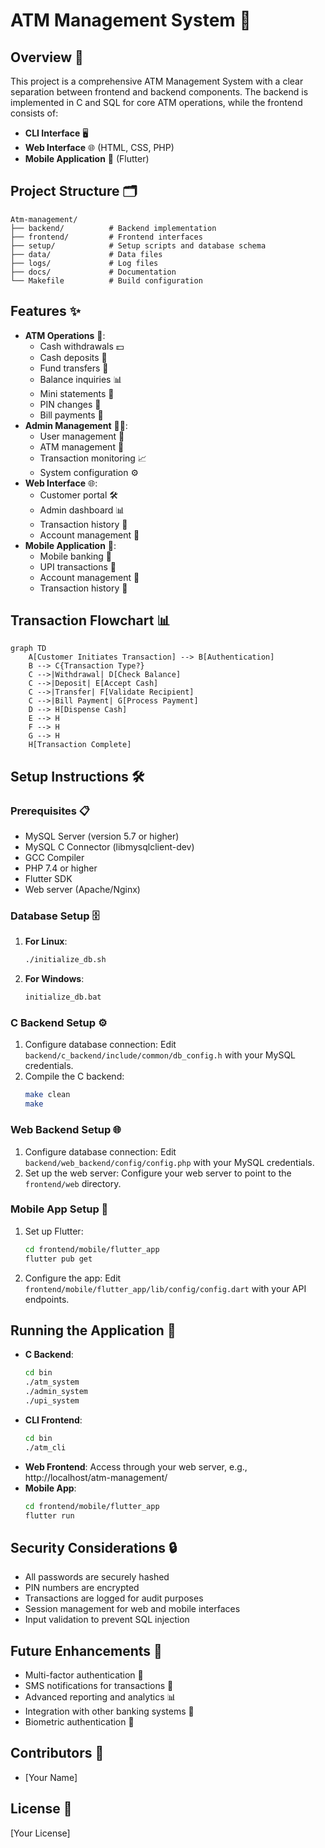 ﻿# ATM Management System 🚀

## Overview 🌟
This project is a comprehensive ATM Management System with a clear separation between frontend and backend components. The backend is implemented in C and SQL for core ATM operations, while the frontend consists of:
- **CLI Interface** 🖥️
- **Web Interface** 🌐 (HTML, CSS, PHP)
- **Mobile Application** 📱 (Flutter)

## Project Structure 🗂️
```
Atm-management/
├── backend/          # Backend implementation
├── frontend/         # Frontend interfaces
├── setup/            # Setup scripts and database schema
├── data/             # Data files
├── logs/             # Log files
├── docs/             # Documentation
└── Makefile          # Build configuration
```

## Features ✨
- **ATM Operations** 🏧:
  - Cash withdrawals 💵
  - Cash deposits 🏦
  - Fund transfers 🔄
  - Balance inquiries 📊
  - Mini statements 📜
  - PIN changes 🔑
  - Bill payments 🧾
- **Admin Management** 👩‍💼:
  - User management 👥
  - ATM management 🏧
  - Transaction monitoring 📈
  - System configuration ⚙️
- **Web Interface** 🌐:
  - Customer portal 🛠️
  - Admin dashboard 📊
  - Transaction history 📜
  - Account management 🏦
- **Mobile Application** 📱:
  - Mobile banking 📲
  - UPI transactions 🔄
  - Account management 🏦
  - Transaction history 📜

## Transaction Flowchart 📊
```mermaid
graph TD
    A[Customer Initiates Transaction] --> B[Authentication]
    B --> C{Transaction Type?}
    C -->|Withdrawal| D[Check Balance]
    C -->|Deposit| E[Accept Cash]
    C -->|Transfer| F[Validate Recipient]
    C -->|Bill Payment| G[Process Payment]
    D --> H[Dispense Cash]
    E --> H
    F --> H
    G --> H
    H[Transaction Complete]
```

## Setup Instructions 🛠️

### Prerequisites 📋
- MySQL Server (version 5.7 or higher)
- MySQL C Connector (libmysqlclient-dev)
- GCC Compiler
- PHP 7.4 or higher
- Flutter SDK
- Web server (Apache/Nginx)

### Database Setup 🗄️
1. **For Linux**:
   ```bash
   ./initialize_db.sh
   ```
2. **For Windows**:
   ```cmd
   initialize_db.bat
   ```

### C Backend Setup ⚙️
1. Configure database connection:
   Edit `backend/c_backend/include/common/db_config.h` with your MySQL credentials.
2. Compile the C backend:
   ```bash
   make clean
   make
   ```

### Web Backend Setup 🌐
1. Configure database connection:
   Edit `backend/web_backend/config/config.php` with your MySQL credentials.
2. Set up the web server:
   Configure your web server to point to the `frontend/web` directory.

### Mobile App Setup 📱
1. Set up Flutter:
   ```bash
   cd frontend/mobile/flutter_app
   flutter pub get
   ```
2. Configure the app:
   Edit `frontend/mobile/flutter_app/lib/config/config.dart` with your API endpoints.

## Running the Application 🚀
- **C Backend**:
  ```bash
  cd bin
  ./atm_system
  ./admin_system
  ./upi_system
  ```
- **CLI Frontend**:
  ```bash
  cd bin
  ./atm_cli
  ```
- **Web Frontend**:
  Access through your web server, e.g., http://localhost/atm-management/
- **Mobile App**:
  ```bash
  cd frontend/mobile/flutter_app
  flutter run
  ```

## Security Considerations 🔒
- All passwords are securely hashed
- PIN numbers are encrypted
- Transactions are logged for audit purposes
- Session management for web and mobile interfaces
- Input validation to prevent SQL injection

## Future Enhancements 🚀
- Multi-factor authentication 🔐
- SMS notifications for transactions 📲
- Advanced reporting and analytics 📊
- Integration with other banking systems 🔄
- Biometric authentication 🧬

## Contributors 🤝
- [Your Name]

## License 📜
[Your License]
